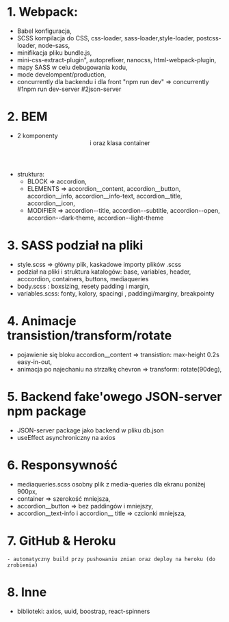 # 1. Webpack: 
   - Babel konfiguracja,
   - SCSS kompilacja do CSS, css-loader, sass-loader,style-loader, postcss-loader, node-sass,
   - minifikacja pliku bundle.js,
   - mini-css-extract-plugin", autoprefixer, nanocss, html-webpack-plugin,
   - mapy SASS w celu debugowania kodu,
   - mode develompent/production,     
   - concurrently dla backendu i dla front "npm run dev"  => concurrently #1npm run dev-server #2json-server
   
# 2. BEM 
  - 2 komponenty <Header> i <Accordion> oraz klasa container   
  - struktura: 
    - BLOCK => accordion,
    - ELEMENTS => accordion__content, accordion__button, accordion__info, accordion__info-text, accordion__title, accordion__icon, 
    - MODIFIER => accordion--title, accordion--subtitle, accordion--open, accordion--dark-theme, accordion--light-theme 
    
# 3. SASS podział na pliki    
   - style.scss  =>  główny plik, kaskadowe importy plików .scss 
   - podział na pliki i struktura katalogów: base, variables, header, acccordion, containers, buttons, mediaqueries   
   - body.scss : boxsizing, resety padding i margin, 
   - variables.scss: fonty, kolory, spacingi , paddingi/marginy, breakpointy
# 4. Animacje transistion/transform/rotate 
   - pojawienie się bloku accordion__content =>  transistion: max-height 0.2s easy-in-out, 
   - animacja po najechaniu na strzałkę chevron => transform: rotate(90deg),
   
# 5. Backend fake'owego JSON-server npm package
   - JSON-server package jako backend w pliku db.json 
   - useEffect asynchroniczny na axios 
   
# 6. Responsywność
   - mediaqueries.scss osobny plik z media-queries dla ekranu poniżej 900px,
   - container => szerokość mniejsza,
   - accordion__button => bez paddingów i mniejszy, 
   - accordion__text-info i accordion__ title => czcionki mniejsza, 
   
# 7. GitHub & Heroku
    - automatyczny build przy pushowaniu zmian oraz deploy na heroku (do zrobienia)
    
# 8. Inne
  - biblioteki: axios, uuid, boostrap, react-spinners
